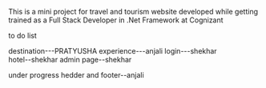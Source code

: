 This is a mini project for travel and tourism website developed while getting trained as a Full Stack Developer in .Net Framework at Cognizant 


to do list

destination---PRATYUSHA
experience---anjali
login---shekhar  
hotel--shekhar 
admin page--shekhar 

under progress
hedder and footer--anjali 
